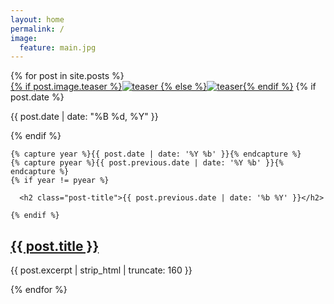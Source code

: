 ```yaml
---
layout: home
permalink: /
image:
  feature: main.jpg
---
```


<div class="tiles">
{% for post in site.posts %}



<article class="tile" itemscope itemtype="http://schema.org/Article">
  <a href="{{ site.url }}{{ post.url }}" title="{{ post.title }}" class="post-teaser">
  {% if post.image.teaser %}<img src="{{ site.url }}/images/{{ post.image.teaser }}" alt="teaser" itemprop="image">
    {% else %}<img src="{{ site.url }}/images/{{ site.teaser }}" alt="teaser" itemprop="image">{% endif %}</a>
  {% if post.date %}<p class="entry-date date published"><time datetime="{{ post.date | date: "%Y-%m-%d" }}" itemprop="datePublished">
  {{ post.date | date: "%B %d, %Y" }}</time></p>
  {% endif %}
  
    {% capture year %}{{ post.date | date: '%Y %b' }}{% endcapture %}
	{% capture pyear %}{{ post.previous.date | date: '%Y %b' }}{% endcapture %}
	{% if year != pyear %}
	  
	  <h2 class="post-title">{{ post.previous.date | date: '%b %Y' }}</h2>

	{% endif %}
  
  <h2 class="post-title" itemprop="name"><a href="{{ site.url }}{{ post.url }}">{{ post.title }}</a></h2>
  <p class="post-excerpt" itemprop="description">{{ post.excerpt | strip_html | truncate: 160 }}</p>
</article><!-- /.tile -->

  
{% endfor %}
</div><!-- /.tiles -->


